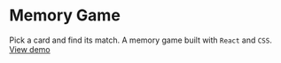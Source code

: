 # Memory Game

Pick a card and find its match. A memory game built with `React` and `CSS`.\
[View demo](https://cmillecan.github.io/memory-game/) 